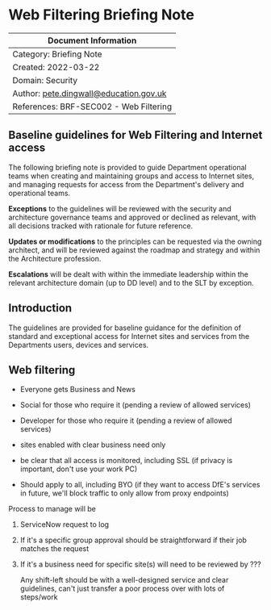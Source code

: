 
# Web Filtering Briefing Note

| Document Information |
------------------------|
| Category: Briefing Note |
| Created: 2022-03-22 |
| Domain: Security |
| Author: pete.dingwall@education.gov.uk |
| References: BRF-SEC002 - Web Filtering |

## Baseline guidelines for Web Filtering and Internet access

The following briefing note is provided to guide Department operational teams when creating and maintaining groups and access to Internet sites, and managing requests for access from the Department's delivery and operational teams.

**Exceptions** to the guidelines will be reviewed with the security and architecture governance teams and approved or declined as relevant, with all decisions tracked with rationale for future reference.

**Updates or modifications** to the principles can be requested via the owning architect, and will be reviewed against the roadmap and strategy and within the Architecture profession.

**Escalations** will be dealt with within the immediate leadership within the relevant architecture domain (up to DD level) and to the SLT by exception.

## Introduction

The guidelines are provided for baseline guidance for the definition of standard and exceptional access for Internet sites and services from the Departments users, devices and services.

## Web filtering

- Everyone gets Business and News

- Social for those who require it (pending a review of allowed services)

- Developer for those who require it (pending a review of allowed services)

- sites enabled with clear business need only
- be clear that all access is monitored, including SSL (if privacy is important, don't use your work PC)
- Should apply to all, including BYO (if they want to access DfE's services in future, we\'ll block traffic to only allow from proxy endpoints)

Process to manage will be

1.  ServiceNow request to log

2.  If it\'s a specific group approval should be straightforward if
    their job matches the request

3.  If it\'s a business need for specific site(s) will need to be
    reviewed by ???

    Any shift-left should be with a well-designed service and clear
    guidelines, can\'t just transfer a poor process over with lots of
    steps/work
